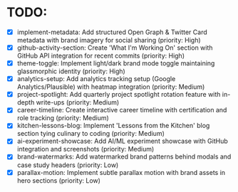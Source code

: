 # TODO:

- [x] implement-metadata: Add structured Open Graph & Twitter Card metadata with brand imagery for social sharing (priority: High)
- [x] github-activity-section: Create 'What I'm Working On' section with GitHub API integration for recent commits (priority: High)
- [x] theme-toggle: Implement light/dark brand mode toggle maintaining glassmorphic identity (priority: High)
- [x] analytics-setup: Add analytics tracking setup (Google Analytics/Plausible) with heatmap integration (priority: Medium)
- [x] project-spotlight: Add quarterly project spotlight rotation feature with in-depth write-ups (priority: Medium)
- [x] career-timeline: Create interactive career timeline with certification and role tracking (priority: Medium)
- [x] kitchen-lessons-blog: Implement 'Lessons from the Kitchen' blog section tying culinary to coding (priority: Medium)
- [x] ai-experiment-showcase: Add AI/ML experiment showcase with GitHub integration and screenshots (priority: Medium)
- [x] brand-watermarks: Add watermarked brand patterns behind modals and case study headers (priority: Low)
- [x] parallax-motion: Implement subtle parallax motion with brand assets in hero sections (priority: Low)
